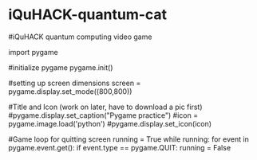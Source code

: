 # iQuHACK-quantum-cat
#iQuHACK quantum computing video game


import pygame

#initialize pygame
pygame.init()

#setting up screen dimensions
screen = pygame.display.set_mode((800,800))

#Title and Icon (work on later, have to download a pic first)
#pygame.display.set_caption("Pygame practice")
#icon = pygame.image.load('python')
#pygame.display.set_icon(icon)


#Game loop for quitting screen
running = True
while running:
    for event in pygame.event.get():
            if event.type == pygame.QUIT:
                running = False


